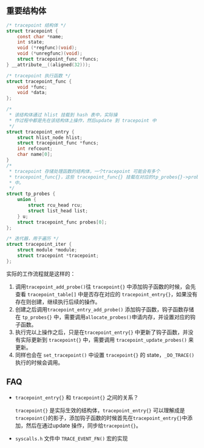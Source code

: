 ## 重要结构体

```c
/* tracepoint 结构体 */
struct tracepoint {
    const char *name;
    int state;
    void (*regfunc)(void);
    void (*unregfunc)(void);
    struct tracepoint_func *funcs;
} __attribute__((aligned(32)));

/* tracepoint 执行函数 */
struct tracepoint_func {
    void *func;
    void *data;
};

/*
 * 该结构体通过 hlist 挂载到 hash 表中，实际操
 * 作过程中都是先在该结构体上操作，然后update 到 tracepoint 中
 */
struct tracepoint_entry {
    struct hlist_node hlist;
    struct tracepoint_func *funcs;
    int refcount;
    char name[0];
}
/*
 * tracepoint 存储处理函数的结构体，一个tracepoint 可能会有多个
 * tracepoint_func{}，这些 tracepoint_func{} 挂载在对应的tp_probes{}->probes[]
 * 中。
 */
struct tp_probes {
    union {
        struct rcu_head rcu;
        struct list_head list;
    } u;
    struct tracepoint_func probes[0];
};

/* 迭代器，用于遍历 */
struct tracepoint_iter {
    struct module *module;
    struct tracepoint *tracepoint;
};
```



实际的工作流程就是这样的：

1. 调用`tracepoint_add_probe()`往 `tracepoint{}` 中添加钩子函数的时候，会先查看 `tracepoint_table[]` 中是否存在对应的 `tracepoint_entry{}`，如果没有存在则创建，继续执行后续的操作。
2. 创建之后调用`tracepoint_entry_add_probe()` 添加钩子函数，钩子函数存储在 `tp_probes{}` 中，需要调用`allocate_probes()`申请内存，并设置对应的钩子函数。
3. 执行完以上操作之后，只是在`tracepoint_entry{}` 中更新了钩子函数，并没有实际更新到 `tracepoint{}` 中，需要调用 `tracepoint_update_probes()` 来更新。
4. 同样也会在 `set_tracepoint()` 中设置 `tracepoint{}` 的 state，`_DO_TRACE()`执行的时候会调用。





## FAQ

* `tracepoint_entry{}` 和 `tracepoint{}` 之间的关系？

  `tracepoint{}` 是实际生效的结构体，`tracepoint_entry{}` 可以理解成是`tracepoint{}`的影子，添加钩子函数的时候首先在`tracepoint_entry{}`中添加，然后在通过update 操作，同步给`tracepoint{}`。

* `syscalls.h` 文件中 `TRACE_EVENT_FN()` 宏的实现












